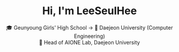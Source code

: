<h1 align="center"> Hi, I'm LeeSeulHee </h1>
<p align="center"> 
  🎓 Geunyoung Girls' High School -> 🏫 Daejeon University (Computer Engineering) <br> 
  🧪 Head of AIONE Lab, Daejeon University
</p>
<!--
**iseulhui/iseulhui** is a ✨ _special_ ✨ repository because its `README.md` (this file) appears on your GitHub profile.

Here are some ideas to get you started:

- 🔭 I’m currently working on ...
- 🌱 I’m currently learning ...
- 👯 I’m looking to collaborate on ...
- 🤔 I’m looking for help with ...
- 💬 Ask me about ...
- 📫 How to reach me: ...
- 😄 Pronouns: ...
- ⚡ Fun fact: ...
-->
